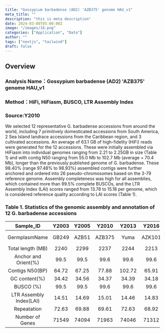 ```yaml
---
title: "Gossypium barbadense (AD2) 'AZB375' genome HAU_v1"
meta_title: ""
description: "this is meta description"
date: 2024-03-08T05:00:00Z
image: "/images/16.png"
categories: ["Application", "Data"]
author: ""
tags: ["nextjs", "tailwind"]
draft: false
---
```

## Overview
### Analysis Name：Gossypium barbadense (AD2) 'AZB375' genome HAU_v1
### Method：HiFi, HiFiasm, BUSCO, LTR Assembly Index
### Source:Y2010

We selected 12 representative G. barbadense accessions from around the world, including 7 primitively domesticated accessions from South America, 2 Sea Island landrace accessions from the Caribbean region, and 3 cultivated accessions. An average of 63.1 GB of high-fidelity (HiFi) reads were generated for the 12 accessions. These were initially assembled via HiFiasm into individual genomes ranging from 2.21 to 2.25GB in size (Table 1) and with contig N50 ranging from 55.0 Mb to 102.7 Mb (average = 70.4 Mb), longer than the previously published genome of G. barbadense.  These 98.40% (range 97.48% to 98.93%) assembled contigs were further anchored and ordered into 26 pseudo-chromosomes based on the 3-79 reference genome.  Assembly completeness was high for all assemblies, which contained more than 99.5% complete BUSCOs, and the LTR Assembly Index (LAI) scores ranged from 13.78 to 15.18 per genome, which is considered reference quality according to LAI scores (Table 1). 

### Table 1. Statistics of the genomic assembly and annotation of 12 G. barbadense accessions
Sample_ID|Y2003|Y2005|Y2010|Y2013|Y2016|Y2029|Y2031|Y2032|Y2033|Y2034|Y2036|Y3048
:----:|:----:|:----:|:----:|:----:|:----:|:----:|:----:|:----:|:----:|:----:|:----:|:----:|
GermplasmName|GB249|AZB51|AZB375|Yuma|AZK101|Giza7|AZB339|AZB634|GB660|GB776|Junhai-1|CEG
Total length (MB)|2240|2299|2237|2244|2213|2237|2247|2252|2235|2269|2267|2251
Anchor and Orient(%)|99.5|99.5|99.6|99.6|99.6|99.6|99.5|99.6|99.5|99.5|99.6|99.6
Contigs N50(BP)|64.72|67.25|77.88|102.72|65.91|56.54|61.99|102.73|56.31|61.89|68.79|64.62
GC content(%)|34.42|34.56|34.37|34.39|34.18|34.36|34.43|34.54|34.41|34.63|34.55|34.44
BUSCO (%)|99.5|99.5|99.6|99.6|99.6|99.6|99.5|99.6|99.5|99.5|99.6|99.6
LTR Assembly Index(LAI)|14.51|14.69|15.01|14.46|14.83|14.17|14.18|14.54|14.08|13.78|15.18|15.11
Repeatation|72.63|69.88|69.61|72.63|68.92|72.62|72.69|71.46|70.97|72.16|72.89|72.51
Number of Genes|71549|74094|71963|74046|71312|76012|72247|72870|72281|74527|75774|75755